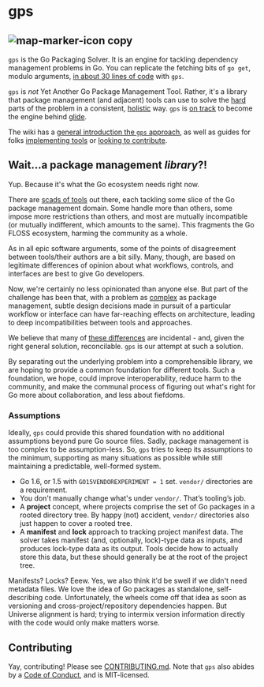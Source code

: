 # gps
![map-marker-icon copy](https://cloud.githubusercontent.com/assets/21599/16779217/4f5cdc6c-483f-11e6-9de3-661f13d9b215.png)
--

`gps` is the Go Packaging Solver. It is an engine for tackling dependency
management problems in Go. You can replicate the fetching bits of `go get`,
modulo arguments, [in about 30 lines of
code](https://github.com/sdboyer/gps/blob/master/example.go) with `gps`.

`gps` is _not_ Yet Another Go Package Management Tool. Rather, it's a library
that package management (and adjacent) tools can use to solve the
[hard](https://en.wikipedia.org/wiki/Boolean_satisfiability_problem) parts of
the problem in a consistent,
[holistic](https://medium.com/@sdboyer/so-you-want-to-write-a-package-manager-4ae9c17d9527)
way. `gps` is [on track](https://github.com/Masterminds/glide/pull/384) to become the engine behind [glide](https://glide.sh).

The wiki has a [general introduction the `gps`
approach](https://github.com/sdboyer/gps/wiki/Introduction-to-gps), as well
as guides for folks [implementing
tools](https://github.com/sdboyer/gps/wiki/gps-for-Implementors) or [looking
to contribute](https://github.com/sdboyer/gps/wiki/Introduction-to-gps).

## Wait...a package management _library_?!

Yup. Because it's what the Go ecosystem needs right now.

There are [scads of
tools](https://github.com/golang/go/wiki/PackageManagementTools) out there, each
tackling some slice of the Go package management domain. Some handle more than
others, some impose more restrictions than others, and most are mutually
incompatible (or mutually indifferent, which amounts to the same). This
fragments the Go FLOSS ecosystem, harming the community as a whole.

As in all epic software arguments, some of the points of disagreement between
tools/their authors are a bit silly. Many, though, are based on legitimate
differences of opinion about what workflows, controls, and interfaces are
best to give Go developers.

Now, we're certainly no less opinionated than anyone else. But part of the
challenge has been that, with a problem as
[complex](https://medium.com/@sdboyer/so-you-want-to-write-a-package-manager-4ae9c17d9527)
as package management, subtle design decisions made in pursuit of a particular
workflow or interface can have far-reaching effects on architecture, leading to
deep incompatibilities between tools and approaches.

We believe that many of [these
differences](https://docs.google.com/document/d/1xrV9D5u8AKu1ip-A1W9JqhUmmeOhoI6d6zjVwvdn5mc/edit?usp=sharing)
are incidental - and, given the right general solution, reconcilable. `gps` is
our attempt at such a solution.

By separating out the underlying problem into a comprehensible library, we are
hoping to provide a common foundation for different tools. Such a foundation, we
hope, could improve interoperability, reduce harm to the community, and make the
communal process of figuring out what's right for Go more about collaboration,
and less about fiefdoms.

### Assumptions

Ideally, `gps` could provide this shared foundation with no additional
assumptions beyond pure Go source files. Sadly, package management is too
complex to be assumption-less. So, `gps` tries to keep its assumptions to the
minimum, supporting as many situations as possible while still maintaining a
predictable, well-formed system.

* Go 1.6, or 1.5 with `GO15VENDOREXPERIMENT = 1` set. `vendor/`
  directories are a requirement.
* You don't manually change what's under `vendor/`. That’s tooling’s
  job.
* A **project** concept, where projects comprise the set of Go packages in a
  rooted directory tree.  By happy (not) accident, `vendor/` directories also
  just happen to cover a rooted tree.
* A **manifest** and **lock** approach to tracking project manifest data. The
  solver takes manifest (and, optionally, lock)-type data as inputs, and
  produces lock-type data as its output. Tools decide how to actually
  store this data, but these should generally be at the root of the
  project tree.

Manifests? Locks? Eeew. Yes, we also think it'd be swell if we didn't need
metadata files. We love the idea of Go packages as standalone, self-describing
code. Unfortunately, the wheels come off that idea as soon as versioning and
cross-project/repository dependencies happen. But Universe alignment is hard;
trying to intermix version information directly with the code would only make
matters worse.

## Contributing

Yay, contributing! Please see
[CONTRIBUTING.md](https://github.com/sdboyer/gps/blob/master/CONTRIBUTING.md).
Note that `gps` also abides by a [Code of
Conduct](https://github.com/sdboyer/gps/blob/master/CODE_OF_CONDUCT.md), and is MIT-licensed.
